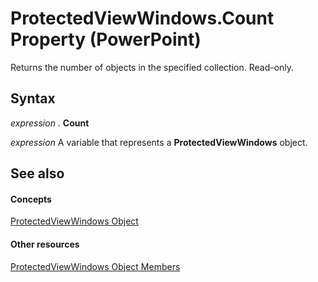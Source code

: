 
# ProtectedViewWindows.Count Property (PowerPoint)

Returns the number of objects in the specified collection. Read-only.


## Syntax

 _expression_ . **Count**

 _expression_ A variable that represents a **ProtectedViewWindows** object.


## See also


#### Concepts


[ProtectedViewWindows Object](52dab9b6-d0e6-667b-771c-c4dbb3b09686.md)
#### Other resources


[ProtectedViewWindows Object Members](6417dd60-4d49-93f0-92c2-97e9dee2106a.md)
